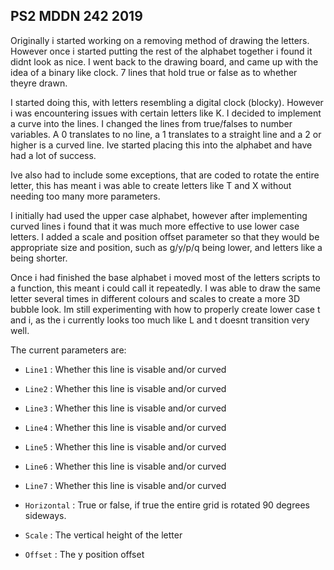 ## PS2 MDDN 242 2019


Originally i started working on a removing method of drawing the letters. However once i started putting the rest of the alphabet together i found it didnt look as nice. I went back to the drawing board, and came up with the idea of a binary like clock. 7 lines that hold true or false as to whether theyre drawn.

I started doing this, with letters resembling a digital clock (blocky). However i was encountering issues with certain letters like K. I decided to implement a curve into the lines. I changed the lines from true/falses to number variables. A 0 translates to no line, a 1 translates to a straight line and a 2 or higher is a curved line. Ive started placing this into the alphabet and have had a lot of success.

Ive also had to include some exceptions, that are coded to rotate the entire letter, this has meant i was able to create letters like T and X without needing too many more parameters. 
 
I initially had used the upper case alphabet, however after implementing curved lines i found that it was much more effective to use lower case letters. I added a scale and position offset parameter so that they would be appropriate size and position, such as g/y/p/q being lower, and letters like a being shorter. 

Once i had finished the base alphabet i moved most of the letters scripts to a function, this meant i could call it repeatedly. I was able to draw the same letter several times in different colours and scales to create a more 3D bubble look. Im still experimenting with how to properly create lower case t and i, as the i currently looks too much like L and t doesnt transition very well.

The current parameters are:

 * `Line1` :  Whether this line is visable and/or curved

* `Line2` : Whether this line is visable and/or curved

* `Line3` : Whether this line is visable and/or curved

* `Line4` : Whether this line is visable and/or curved

* `Line5` : Whether this line is visable and/or curved

* `Line6` : Whether this line is visable and/or curved

* `Line7` : Whether this line is visable and/or curved

* `Horizontal` : True or false, if true the entire grid is rotated 90 degrees sideways.

* `Scale` : The vertical height of the letter

* `Offset` : The y position offset

